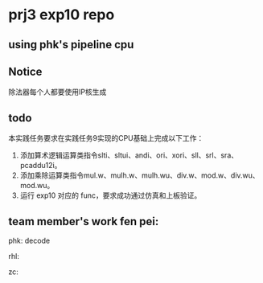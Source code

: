 # prj3 exp10 repo

## using phk's pipeline cpu

## Notice

除法器每个人都要使用IP核生成

## todo

本实践任务要求在实践任务9实现的CPU基础上完成以下工作：

1. 添加算术逻辑运算类指令slti、sltui、andi、ori、xori、sll、srl、sra、pcaddu12i。
2. 添加乘除运算类指令mul.w、mulh.w、mulh.wu、div.w、mod.w、div.wu、mod.wu。
3. 运行 exp10 对应的 func，要求成功通过仿真和上板验证。

## team member's work fen pei:

phk: decode

rhl:

zc: